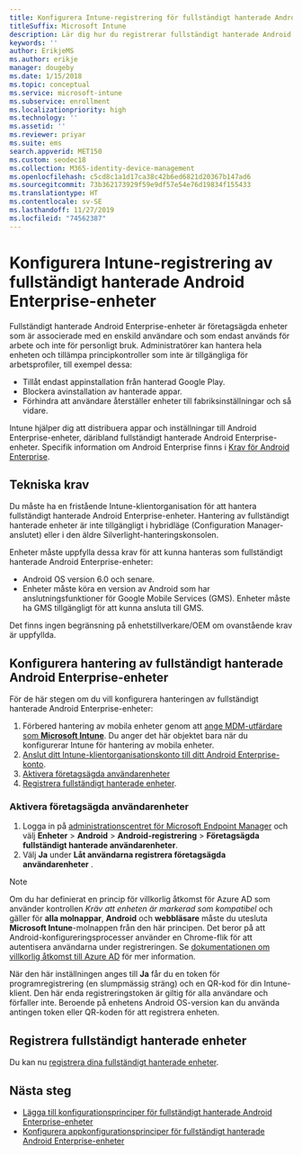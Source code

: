 ```yaml
---
title: Konfigurera Intune-registrering för fullständigt hanterade Android Enterprise-enheter
titleSuffix: Microsoft Intune
description: Lär dig hur du registrerar fullständigt hanterade Android Enterprise-enheter i Intune.
keywords: ''
author: ErikjeMS
ms.author: erikje
manager: dougeby
ms.date: 1/15/2018
ms.topic: conceptual
ms.service: microsoft-intune
ms.subservice: enrollment
ms.localizationpriority: high
ms.technology: ''
ms.assetid: ''
ms.reviewer: priyar
ms.suite: ems
search.appverid: MET150
ms.custom: seodec18
ms.collection: M365-identity-device-management
ms.openlocfilehash: c5cd8c1a1d17ca38c42b6ed6821d20367b147ad6
ms.sourcegitcommit: 73b362173929f59e9df57e54e76d19834f155433
ms.translationtype: HT
ms.contentlocale: sv-SE
ms.lasthandoff: 11/27/2019
ms.locfileid: "74562387"
---
```

# <a name="set-up-intune-enrollment-of-android-enterprise-fully-managed-devices"></a>Konfigurera Intune-registrering av fullständigt hanterade Android Enterprise-enheter 

Fullständigt hanterade Android Enterprise-enheter är företagsägda enheter som är associerade med en enskild användare och som endast används för arbete och inte för personligt bruk. Administratörer kan hantera hela enheten och tillämpa principkontroller som inte är tillgängliga för arbetsprofiler, till exempel dessa:
- Tillåt endast appinstallation från hanterad Google Play.
- Blockera avinstallation av hanterade appar.
- Förhindra att användare återställer enheter till fabriksinställningar och så vidare.

Intune hjälper dig att distribuera appar och inställningar till Android Enterprise-enheter, däribland fullständigt hanterade Android Enterprise-enheter. Specifik information om Android Enterprise finns i [Krav för Android Enterprise](https://support.google.com/work/android/answer/6174145?hl=en&ref_topic=6151012).

## <a name="technical-requirements"></a>Tekniska krav

Du måste ha en fristående Intune-klientorganisation för att hantera fullständigt hanterade Android Enterprise-enheter. Hantering av fullständigt hanterade enheter är inte tillgängligt i hybridläge (Configuration Manager-anslutet) eller i den äldre Silverlight-hanteringskonsolen.

Enheter måste uppfylla dessa krav för att kunna hanteras som fullständigt hanterade Android Enterprise-enheter:

- Android OS version 6.0 och senare.
- Enheter måste köra en version av Android som har anslutningsfunktioner för Google Mobile Services (GMS). Enheter måste ha GMS tillgängligt för att kunna ansluta till GMS.

Det finns ingen begränsning på enhetstillverkare/OEM om ovanstående krav är uppfyllda.

## <a name="set-up-android-enterprise-fully-managed-device-management"></a>Konfigurera hantering av fullständigt hanterade Android Enterprise-enheter

För de här stegen om du vill konfigurera hanteringen av fullständigt hanterade Android Enterprise-enheter:

1. Förbered hantering av mobila enheter genom att [ange MDM-utfärdare som **Microsoft Intune**](../fundamentals/mdm-authority-set.md). Du anger det här objektet bara när du konfigurerar Intune för hantering av mobila enheter.
2. [Anslut ditt Intune-klientorganisationskonto till ditt Android Enterprise-konto](connect-intune-android-enterprise.md).
3. [Aktivera företagsägda användarenheter](#enable-corporate-owned-user-devices)
4. [Registrera fullständigt hanterade enheter](#enroll-the-fully-managed-devices).

### <a name="enable-corporate-owned-user-devices"></a>Aktivera företagsägda användarenheter

1. Logga in på [administrationscentret för Microsoft Endpoint Manager](https://go.microsoft.com/fwlink/?linkid=2109431) och välj **Enheter** > **Android** > **Android-registrering**  > **Företagsägda fullständigt hanterade användarenheter**.
2. Välj **Ja** under **Låt användarna registrera företagsägda användarenheter** .

> [!NOTE]
> Om du har definierat en princip för villkorlig åtkomst för Azure AD som använder kontrollen *Kräv att enheten är markerad som kompatibel* och gäller för **alla molnappar**, **Android** och **webbläsare** måste du utesluta **Microsoft Intune**-molnappen från den här principen. Det beror på att Android-konfigureringsprocesser använder en Chrome-flik för att autentisera användarna under registreringen. Se [dokumentationen om villkorlig åtkomst till Azure AD](https://docs.microsoft.com/azure/active-directory/conditional-access/) för mer information.

När den här inställningen anges till **Ja** får du en token för programregistrering (en slumpmässig sträng) och en QR-kod för din Intune-klient. Den här enda registreringstoken är giltig för alla användare och förfaller inte. Beroende på enhetens Android OS-version kan du använda antingen token eller QR-koden för att registrera enheten.

## <a name="enroll-the-fully-managed-devices"></a>Registrera fullständigt hanterade enheter
Du kan nu [registrera dina fullständigt hanterade enheter](android-dedicated-devices-fully-managed-enroll.md).

## <a name="next-steps"></a>Nästa steg
- [Lägga till konfigurationsprinciper för fullständigt hanterade Android Enterprise-enheter](../configuration/device-restrictions-android-for-work.md#device-owner-only)
- [Konfigurera appkonfigurationsprinciper för fullständigt hanterade Android Enterprise-enheter](../apps/app-configuration-policies-use-android.md)

